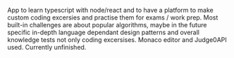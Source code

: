 App to learn typescript with node/react and to have a platform to make custom coding excersies and practise them for exams / work prep. Most built-in challenges are about popular algorithms, maybe in the future specific in-depth language dependant design patterns and overall knowledge tests not only coding excersises. Monaco editor and Judge0API used. Currently unfinished.

